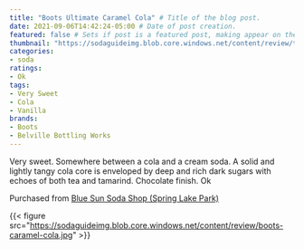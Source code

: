 ```yaml
---
title: "Boots Ultimate Caramel Cola" # Title of the blog post.
date: 2021-09-06T14:42:24-05:00 # Date of post creation.
featured: false # Sets if post is a featured post, making appear on the home page side bar.
thumbnail: "https://sodaguideimg.blob.core.windows.net/content/review/thumbs/boots-caramel-cola.jpg" # Sets thumbnail image appearing inside card on homepage.
categories:
- soda
ratings:
- Ok
tags:
- Very Sweet
- Cola
- Vanilla
brands:
- Boots
- Belville Bottling Works
---
```


Very sweet. Somewhere between a cola and a cream soda. A solid and lightly tangy cola core is enveloped by deep and rich dark sugars with echoes of both tea and tamarind. Chocolate finish. Ok

Purchased from [Blue Sun Soda Shop (Spring Lake Park)](https://bluesunsodashop.com/)

{{< figure src="https://sodaguideimg.blob.core.windows.net/content/review/boots-caramel-cola.jpg" >}}